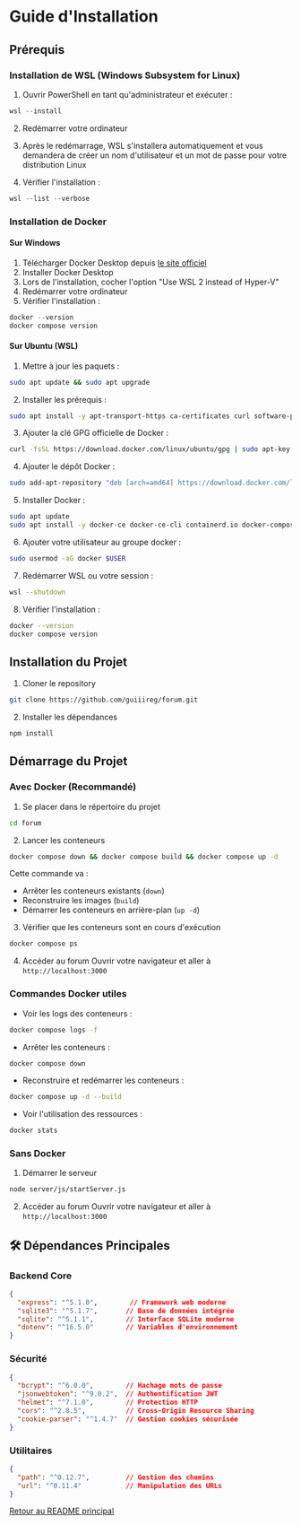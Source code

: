# Guide d'Installation

## Prérequis

### Installation de WSL (Windows Subsystem for Linux)

1. Ouvrir PowerShell en tant qu'administrateur et exécuter :
```powershell
wsl --install
```

2. Redémarrer votre ordinateur

3. Après le redémarrage, WSL s'installera automatiquement et vous demandera de créer un nom d'utilisateur et un mot de passe pour votre distribution Linux

4. Vérifier l'installation :
```powershell
wsl --list --verbose
```

### Installation de Docker

#### Sur Windows
1. Télécharger Docker Desktop depuis [le site officiel](https://www.docker.com/products/docker-desktop)
2. Installer Docker Desktop
3. Lors de l'installation, cocher l'option "Use WSL 2 instead of Hyper-V"
4. Redémarrer votre ordinateur
5. Vérifier l'installation :
```powershell
docker --version
docker compose version
```

#### Sur Ubuntu (WSL)
1. Mettre à jour les paquets :
```bash
sudo apt update && sudo apt upgrade
```

2. Installer les prérequis :
```bash
sudo apt install -y apt-transport-https ca-certificates curl software-properties-common
```

3. Ajouter la clé GPG officielle de Docker :
```bash
curl -fsSL https://download.docker.com/linux/ubuntu/gpg | sudo apt-key add -
```

4. Ajouter le dépôt Docker :
```bash
sudo add-apt-repository "deb [arch=amd64] https://download.docker.com/linux/ubuntu $(lsb_release -cs) stable"
```

5. Installer Docker :
```bash
sudo apt update
sudo apt install -y docker-ce docker-ce-cli containerd.io docker-compose-plugin
```

6. Ajouter votre utilisateur au groupe docker :
```bash
sudo usermod -aG docker $USER
```

7. Redémarrer WSL ou votre session :
```bash
wsl --shutdown
```

8. Vérifier l'installation :
```bash
docker --version
docker compose version
```

## Installation du Projet

1. Cloner le repository
```bash
git clone https://github.com/guiiireg/forum.git
```

2. Installer les dépendances
```bash
npm install
```

## Démarrage du Projet

### Avec Docker (Recommandé)

1. Se placer dans le répertoire du projet
```bash
cd forum
```

2. Lancer les conteneurs
```bash
docker compose down && docker compose build && docker compose up -d
```

Cette commande va :
- Arrêter les conteneurs existants (`down`)
- Reconstruire les images (`build`)
- Démarrer les conteneurs en arrière-plan (`up -d`)

3. Vérifier que les conteneurs sont en cours d'exécution
```bash
docker compose ps
```

4. Accéder au forum
Ouvrir votre navigateur et aller à `http://localhost:3000`

### Commandes Docker utiles

- Voir les logs des conteneurs :
```bash
docker compose logs -f
```

- Arrêter les conteneurs :
```bash
docker compose down
```

- Reconstruire et redémarrer les conteneurs :
```bash
docker compose up -d --build
```

- Voir l'utilisation des ressources :
```bash
docker stats
```

### Sans Docker

1. Démarrer le serveur
```bash
node server/js/startServer.js
```

2. Accéder au forum
Ouvrir votre navigateur et aller à `http://localhost:3000`

## 🛠️ Dépendances Principales

### Backend Core
```json
{
  "express": "^5.1.0",        // Framework web moderne
  "sqlite3": "^5.1.7",       // Base de données intégrée
  "sqlite": "^5.1.1",        // Interface SQLite moderne
  "dotenv": "^16.5.0"        // Variables d'environnement
}
```

### Sécurité
```json
{
  "bcrypt": "^6.0.0",        // Hachage mots de passe
  "jsonwebtoken": "^9.0.2",  // Authentification JWT
  "helmet": "^7.1.0",        // Protection HTTP
  "cors": "^2.8.5",          // Cross-Origin Resource Sharing
  "cookie-parser": "^1.4.7"  // Gestion cookies sécurisée
}
```

### Utilitaires
```json
{
  "path": "^0.12.7",         // Gestion des chemins
  "url": "^0.11.4"           // Manipulation des URLs
}
```

[Retour au README principal](../README.md) 